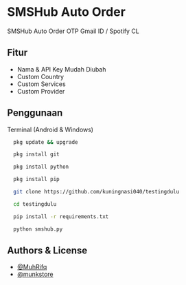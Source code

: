 
# SMSHub Auto Order

SMSHub Auto Order OTP Gmail ID / Spotify CL 

## Fitur

- Nama & API Key Mudah Diubah
- Custom Country
- Custom Services
- Custom Provider



## Penggunaan

Terminal (Android & Windows)

```bash
  pkg update && upgrade
```
```bash
  pkg install git
```
```bash
  pkg install python
```
```bash
  pkg install pip
```
```bash
  git clone https://github.com/kuningnasi040/testingdulu
```
```bash
  cd testingdulu
```
```bash
  pip install -r requirements.txt
```
```bash
  python smshub.py
```
## Authors & License

- [@MuhRifq](https://www.t.me/muhrifq)
- [@munkstore](https://www.t.me/munkstore)

